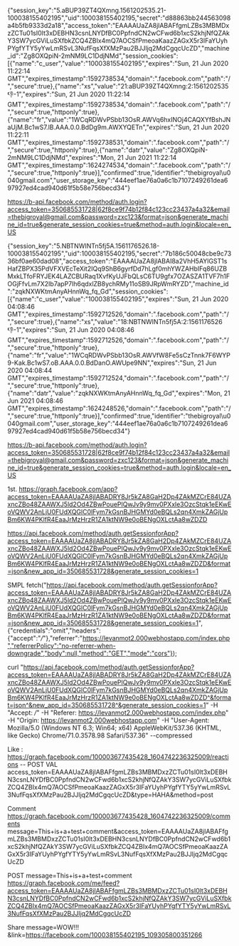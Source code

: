 {"session_key":"5.aBUP39ZT4QXmng.1561202535.21-100038155402195","uid":100038155402195,"secret":"d88863bb244563098a4b5fb9333d2a18","access_token":"EAAAAUaZA8jlABAFfgmLZBs3MBMDxzZCTu01sI0lt3xDEBHN3csnLNYDfBC0PpfndCN2wCFwd6b1xcS2khjNfQZAkY3SW7ycGViLuSXfbkZCQ4ZBIx4mQ7AOCSfPmeoaKaazZAGxX5r3IFaYUyhPYgfYTY5yYwLmRSvL3NufFqsXfXMzPau2BJJljq2MdCgqcUcZD","machine_id":"Zg8OXQpiN-2mNM9LC1DdjNMd","session_cookies":[{"name":"c_user","value":"100038155402195","expires":"Sun, 21 Jun 2020 11:22:14 GMT","expires_timestamp":1592738534,"domain":".facebook.com","path":"\/","secure":true},{"name":"xs","value":"21:aBUP39ZT4QXmng:2:1561202535:-1:-1","expires":"Sun, 21 Jun 2020 11:22:14 GMT","expires_timestamp":1592738534,"domain":".facebook.com","path":"\/","secure":true,"httponly":true},{"name":"fr","value":"1WCqRDWvPSbb13OsR.AWVq6hxINOj4CAQXYfBshJNaUjM.Bc1wS7.lB.AAA.0.0.BdDg9m.AWXYQETn","expires":"Sun, 21 Jun 2020 11:22:11 GMT","expires_timestamp":1592738531,"domain":".facebook.com","path":"\/","secure":true,"httponly":true},{"name":"datr","value":"Zg8OXQpiN-2mNM9LC1DdjNMd","expires":"Mon, 21 Jun 2021 11:22:14 GMT","expires_timestamp":1624274534,"domain":".facebook.com","path":"\/","secure":true,"httponly":true}],"confirmed":true,"identifier":"thebigroyal\u0040gmail.com","user_storage_key":"444eef1ae76a0a6c1b7107249261dea697927ed4cad940d61f5b58e756becd34"}

https://b-api.facebook.com/method/auth.login?access_token=350685531728|62f8ce9f74b12f84c123cc23437a4a32&email=thebigroyal@gmail.com&password=zxc123&format=json&generate_machine_id=true&generate_session_cookies=true&method=auth.login&locale=en_US


{"session_key":"5.NBTNWINTn5fj5A.1561176526.18-100038155402195","uid":100038155402195,"secret":"7b186c50048cbe9c7336bf0ae60dad08","access_token":"EAAAAUaZA8jlABAI8a2VhH5AYlGST1sHafZBPX35PdVFXVEcTeXit2IQq9ShB6gyrfDd7hLgf0mhYWZAHbIFq86UZBMxkLTfoFRYJEK4LAZCBURaq1XvfKyUJFbQLsC6TU9gfx7OZASZA1TVF7h1FOGjFfvLm7X2Ib7apP7lh6qdxlZB8ychRMy11oSB9JRpWmRYZD","machine_id":"zqkNXWKtmAnyAHnnWq_fq_Gd","session_cookies":[{"name":"c_user","value":"100038155402195","expires":"Sun, 21 Jun 2020 04:08:46 GMT","expires_timestamp":1592712526,"domain":".facebook.com","path":"\/","secure":true},{"name":"xs","value":"18:NBTNWINTn5fj5A:2:1561176526:-1:-1","expires":"Sun, 21 Jun 2020 04:08:46 GMT","expires_timestamp":1592712526,"domain":".facebook.com","path":"\/","secure":true,"httponly":true},{"name":"fr","value":"1WCqRDWvPSbb13OsR.AWVfW8Fe5sCzTnnk7F6WYP9-Kak.Bc1wS7.oB.AAA.0.0.BdDanO.AWUpe9NN","expires":"Sun, 21 Jun 2020 04:08:44 GMT","expires_timestamp":1592712524,"domain":".facebook.com","path":"\/","secure":true,"httponly":true},{"name":"datr","value":"zqkNXWKtmAnyAHnnWq_fq_Gd","expires":"Mon, 21 Jun 2021 04:08:46 GMT","expires_timestamp":1624248526,"domain":".facebook.com","path":"\/","secure":true,"httponly":true}],"confirmed":true,"identifier":"thebigroyal\u0040gmail.com","user_storage_key":"444eef1ae76a0a6c1b7107249261dea697927ed4cad940d61f5b58e756becd34"}

https://b-api.facebook.com/method/auth.login?access_token=350685531728|62f8ce9f74b12f84c123cc23437a4a32&email=thebigroyal@gmail.com&password=zxc123&format=json&generate_machine_id=true&generate_session_cookies=true&method=auth.login&locale=en_US


1st.
https://graph.facebook.com/app?access_token=EAAAAUaZA8jlABADRY8Jr5kZA8GaH2Dp4ZAkMZCrE84UZAxncZBo48ZAAWXJ5ld2Od4ZBwPouePlQwJv9y9mv0PXxle3OzcStqk1eEKwEoVQWV2AnLjU0FUdXQGlC0lFym7kGsnBJHGMYd0eBQLs2qn4XmkZAGjUpBm6KW4PKlfR4EaaJrMzHrzR1ZA1ktNW9e0oBENgOXLctAa8wZDZD


https://api.facebook.com/method/auth.getSessionforApp?access_token=EAAAAUaZA8jlABADRY8Jr5kZA8GaH2Dp4ZAkMZCrE84UZAxncZBo48ZAAWXJ5ld2Od4ZBwPouePlQwJv9y9mv0PXxle3OzcStqk1eEKwEoVQWV2AnLjU0FUdXQGlC0lFym7kGsnBJHGMYd0eBQLs2qn4XmkZAGjUpBm6KW4PKlfR4EaaJrMzHrzR1ZA1ktNW9e0oBENgOXLctAa8wZDZD&format=json&new_app_id=350685531728&generate_session_cookies=1

SMPL
fetch("https://api.facebook.com/method/auth.getSessionforApp?access_token=EAAAAUaZA8jlABADRY8Jr5kZA8GaH2Dp4ZAkMZCrE84UZAxncZBo48ZAAWXJ5ld2Od4ZBwPouePlQwJv9y9mv0PXxle3OzcStqk1eEKwEoVQWV2AnLjU0FUdXQGlC0lFym7kGsnBJHGMYd0eBQLs2qn4XmkZAGjUpBm6KW4PKlfR4EaaJrMzHrzR1ZA1ktNW9e0oBENgOXLctAa8wZDZD&format=json&new_app_id=350685531728&generate_session_cookies=1", {"credentials":"omit","headers":{"accept":"*/*"},"referrer":"https://levanmot2.000webhostapp.com/index.php","referrerPolicy":"no-referrer-when-downgrade","body":null,"method":"GET","mode":"cors"});

curl "https://api.facebook.com/method/auth.getSessionforApp?access_token=EAAAAUaZA8jlABADRY8Jr5kZA8GaH2Dp4ZAkMZCrE84UZAxncZBo48ZAAWXJ5ld2Od4ZBwPouePlQwJv9y9mv0PXxle3OzcStqk1eEKwEoVQWV2AnLjU0FUdXQGlC0lFym7kGsnBJHGMYd0eBQLs2qn4XmkZAGjUpBm6KW4PKlfR4EaaJrMzHrzR1ZA1ktNW9e0oBENgOXLctAa8wZDZD^&format=json^&new_app_id=350685531728^&generate_session_cookies=1" -H "Accept: */*" -H "Referer: https://levanmot2.000webhostapp.com/index.php" -H "Origin: https://levanmot2.000webhostapp.com" -H "User-Agent: Mozilla/5.0 (Windows NT 6.3; Win64; x64) AppleWebKit/537.36 (KHTML, like Gecko) Chrome/71.0.3578.98 Safari/537.36" --compressed

Like : 
https://graph.facebook.com/100003677435428_1604742236325009/reactions
-- POST VAL
access_token=EAAAAUaZA8jlABAFfgmLZBs3MBMDxzZCTu01sI0lt3xDEBHN3csnLNYDfBC0PpfndCN2wCFwd6b1xcS2khjNfQZAkY3SW7ycGViLuSXfbkZCQ4ZBIx4mQ7AOCSfPmeoaKaazZAGxX5r3IFaYUyhPYgfYTY5yYwLmRSvL3NufFqsXfXMzPau2BJJljq2MdCgqcUcZD&type=HAHA&method=post

Comment
https://graph.facebook.com/100003677435428_1604742236325009/comments
message=This+is+a+test+comment&access_token=EAAAAUaZA8jlABAFfgmLZBs3MBMDxzZCTu01sI0lt3xDEBHN3csnLNYDfBC0PpfndCN2wCFwd6b1xcS2khjNfQZAkY3SW7ycGViLuSXfbkZCQ4ZBIx4mQ7AOCSfPmeoaKaazZAGxX5r3IFaYUyhPYgfYTY5yYwLmRSvL3NufFqsXfXMzPau2BJJljq2MdCgqcUcZD

POST
message=This+is+a+test+comment
https://graph.facebook.com/me/feed?access_token=EAAAAUaZA8jlABAFfgmLZBs3MBMDxzZCTu01sI0lt3xDEBHN3csnLNYDfBC0PpfndCN2wCFwd6b1xcS2khjNfQZAkY3SW7ycGViLuSXfbkZCQ4ZBIx4mQ7AOCSfPmeoaKaazZAGxX5r3IFaYUyhPYgfYTY5yYwLmRSvL3NufFqsXfXMzPau2BJJljq2MdCgqcUcZD

Share 
message=WOW!!!
&link=https://facebook.com/100038155402195_109305800351266